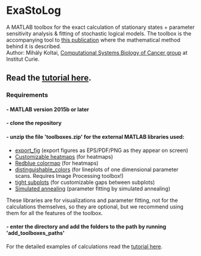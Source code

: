 # ExaStoLog

A MATLAB toolbox for the exact calculation of stationary states + parameter sensitivity analysis & fitting of stochastic logical models. The toolbox is the accompanying tool to [this publication](https://bmcbioinformatics.biomedcentral.com/articles/10.1186/s12859-020-03548-9) where the mathematical method behind it is described.  
Author: Mihály Koltai, [Computational Systems Biology of Cancer group](https://github.com/sysbio-curie) at Institut Curie.

## Read the [tutorial here](https://github.com/mbkoltai/exact-stoch-log-mod/tree/master/doc).

### Requirements

#### - MATLAB version 2015b or later

#### - clone the repository

#### - unzip the file 'toolboxes.zip' for the external MATLAB libraries used:

- [export_fig](https://mathworks.com/matlabcentral/fileexchange/23629-export_fig) (export figures as EPS/PDF/PNG as they appear on screen)  
- [Customizable heatmaps](https://mathworks.com/matlabcentral/fileexchange/24253-customizable-heat-maps) (for heatmaps)  
- [Redblue colormap](https://mathworks.com/matlabcentral/fileexchange/25536-red-blue-colormap) (for heatmaps)  
- [distinguishable_colors](https://www.mathworks.com/matlabcentral/fileexchange/29702-generate-maximally-perceptually-distinct-colors) (for lineplots of one dimensional parameter scans. Requires Image Processing toolbox!)  
- [tight subplots](https://mathworks.com/matlabcentral/fileexchange/27991-tight_subplot-nh-nw-gap-marg_h-marg_w) (for customizable gaps between subplots)  
- [Simulated annealing](https://mathworks.com/matlabcentral/fileexchange/10548-general-simulated-annealing-algorithm) (parameter fitting by simulated annealing)  

These libraries are for visualizations and parameter fitting, not for the calculations themselves, so they are optional, but we recommend using them for all the features of the toolbox.

#### - enter the directory and add the folders to the path by running 'add_toolboxes_paths'

For the detailed examples of calculations read the [tutorial here](https://github.com/mbkoltai/exact-stoch-log-mod/tree/master/doc).
